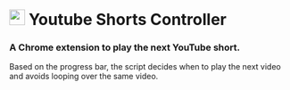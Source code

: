 
# <img src="https://github.com/theSC0RP/youtube-shorts-controller/assets/30771519/d5944335-0758-4a7c-b749-b95e0031425a" width="28" height="28"></img> Youtube Shorts Controller
### A Chrome extension to play the next YouTube short.

Based on the progress bar, the script decides when to play the next video and avoids looping over the same video.
